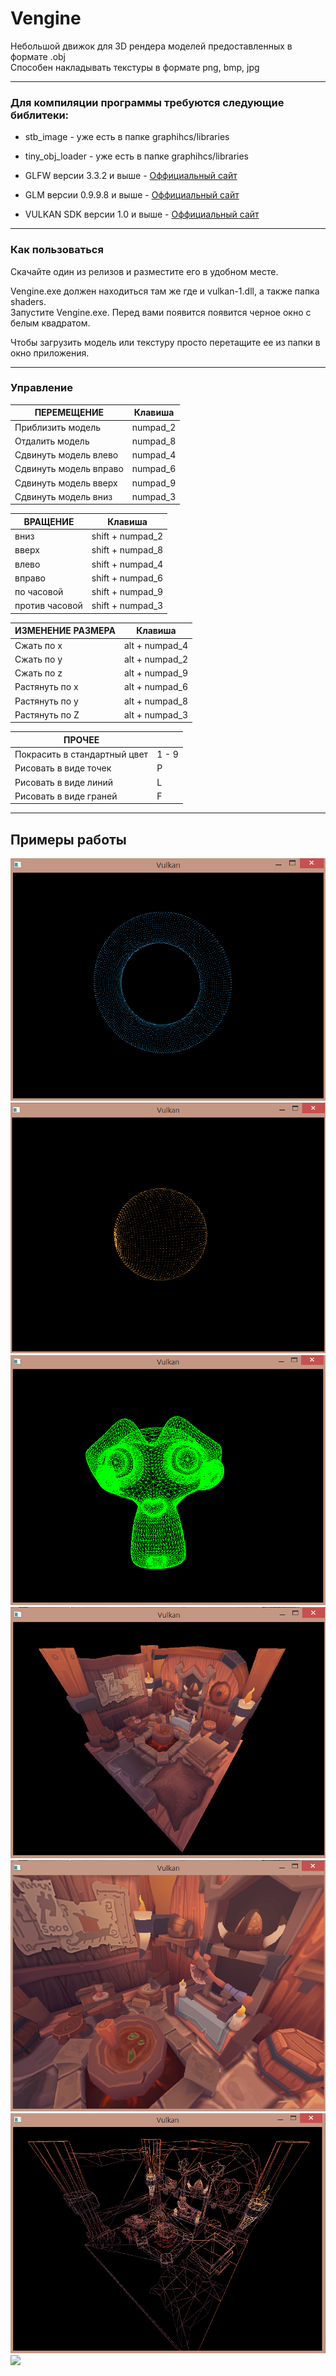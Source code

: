# Vengine

Небольшой движок для 3D рендера моделей предоставленных в формате .obj  
Способен накладывать текстуры в формате png, bmp, jpg

---

### Для компиляции программы требуются следующие библитеки:

- stb_image       - уже есть в папке graphihcs/libraries
- tiny_obj_loader - уже есть в папке graphihcs/libraries

- GLFW версии 3.3.2     и выше - [Оффициальный сайт](https://www.glfw.org/download.html)
- GLM  версии 0.9.9.8   и выше - [Оффициальный сайт](https://github.com/g-truc/glm)
- VULKAN SDK версии 1.0 и выше - [Оффициальный сайт](https://www.lunarg.com/vulkan-sdk/)

---

### Как пользоваться

Скачайте один из релизов и разместите его в удобном месте.  

Vengine.exe должен находиться там же где и vulkan-1.dll, а также папка shaders.  
Запустите Vengine.exe. Перед вами появится появится черное окно с белым квадратом.  

Чтобы загрузить модель или текстуру просто перетащите ее из папки в окно приложения.  

---

### Управление

| ПЕРЕМЕЩЕНИЕ              | Клавиша  |
|--------------------------|----------|
| Приблизить модель        | numpad_2 |
| Отдалить модель          | numpad_8 |
| Сдвинуть модель влево    | numpad_4 |
| Сдвинуть модель вправо   | numpad_6 |
| Сдвинуть модель вверх    | numpad_9 |
| Сдвинуть модель вниз     | numpad_3 |



| ВРАЩЕНИЕ                 | Клавиша  |
|--------------------------|----------|
| вниз                     | shift + numpad_2 |
| вверх                    | shift + numpad_8 |
| влево                    | shift + numpad_4 |
| вправо                   | shift + numpad_6 |
| по часовой               | shift + numpad_9 |
| против часовой           | shift + numpad_3 |



| ИЗМЕНЕНИЕ РАЗМЕРА        | Клавиша  |
|--------------------------|----------|
| Сжать по х               | alt + numpad_4 |
| Сжать по у               | alt + numpad_2 |
| Сжать по z               | alt + numpad_9 |
| Растянуть по х           | alt + numpad_6 |
| Растянуть по у           | alt + numpad_8 |
| Растянуть по Z           | alt + numpad_3 |

| ПРОЧЕЕ                       |          |
|------------------------------|----------|
| Покрасить в стандартный цвет |  1 - 9   |
| Рисовать в виде точек        |    P     |
| Рисовать в виде линий        |    L     |
| Рисовать в виде граней       |    F     |


---

## Примеры работы

![](docs/images/example1.png)
![](docs/images/example2.png)
![](docs/images/example3.png)
![](docs/images/example4.png)
![](docs/images/example5.png)
![](docs/images/example6.png)
![](docs/images/example8.png)